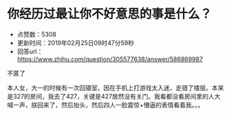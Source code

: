 # 你经历过最让你不好意思的事是什么？
- 点赞数：5308
- 更新时间：2019年02月25日09时47分59秒
- 回答url：https://www.zhihu.com/question/305577638/answer/586869987
<body>
 <p data-pid="1SUz7qtm">不匿了</p>
 <p data-pid="DIs-i1Hp">本人女，大一的时候有一次回寝室，因在手机上打游戏太入迷，走错了楼层。本来是327的房间，我去了427，关键是427居然没有关门。我看都没看房间里的人大喊一声，朕回来了，然后抬头，然后四人一脸震惊+懵逼的表情看着我。。。</p>
</body>